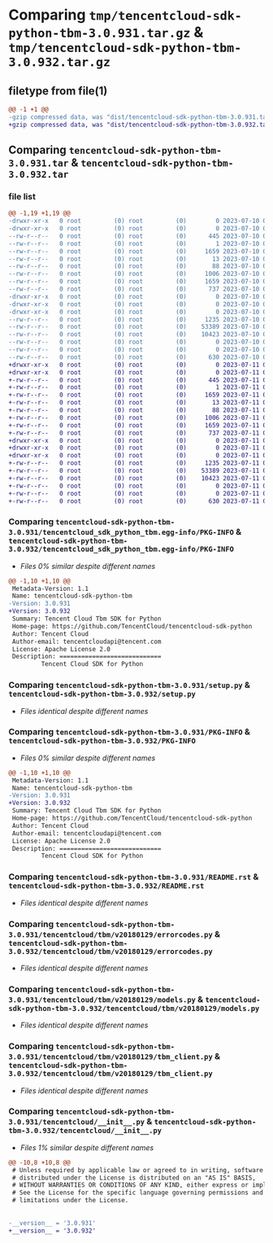 # Comparing `tmp/tencentcloud-sdk-python-tbm-3.0.931.tar.gz` & `tmp/tencentcloud-sdk-python-tbm-3.0.932.tar.gz`

## filetype from file(1)

```diff
@@ -1 +1 @@
-gzip compressed data, was "dist/tencentcloud-sdk-python-tbm-3.0.931.tar", last modified: Mon Jul 10 00:52:40 2023, max compression
+gzip compressed data, was "dist/tencentcloud-sdk-python-tbm-3.0.932.tar", last modified: Tue Jul 11 00:59:54 2023, max compression
```

## Comparing `tencentcloud-sdk-python-tbm-3.0.931.tar` & `tencentcloud-sdk-python-tbm-3.0.932.tar`

### file list

```diff
@@ -1,19 +1,19 @@
-drwxr-xr-x   0 root         (0) root         (0)        0 2023-07-10 00:52:40.000000 tencentcloud-sdk-python-tbm-3.0.931/
-drwxr-xr-x   0 root         (0) root         (0)        0 2023-07-10 00:52:40.000000 tencentcloud-sdk-python-tbm-3.0.931/tencentcloud_sdk_python_tbm.egg-info/
--rw-r--r--   0 root         (0) root         (0)      445 2023-07-10 00:52:40.000000 tencentcloud-sdk-python-tbm-3.0.931/tencentcloud_sdk_python_tbm.egg-info/SOURCES.txt
--rw-r--r--   0 root         (0) root         (0)        1 2023-07-10 00:52:40.000000 tencentcloud-sdk-python-tbm-3.0.931/tencentcloud_sdk_python_tbm.egg-info/dependency_links.txt
--rw-r--r--   0 root         (0) root         (0)     1659 2023-07-10 00:52:40.000000 tencentcloud-sdk-python-tbm-3.0.931/tencentcloud_sdk_python_tbm.egg-info/PKG-INFO
--rw-r--r--   0 root         (0) root         (0)       13 2023-07-10 00:52:40.000000 tencentcloud-sdk-python-tbm-3.0.931/tencentcloud_sdk_python_tbm.egg-info/top_level.txt
--rw-r--r--   0 root         (0) root         (0)       88 2023-07-10 00:52:40.000000 tencentcloud-sdk-python-tbm-3.0.931/setup.cfg
--rw-r--r--   0 root         (0) root         (0)     1006 2023-07-10 00:52:39.000000 tencentcloud-sdk-python-tbm-3.0.931/setup.py
--rw-r--r--   0 root         (0) root         (0)     1659 2023-07-10 00:52:40.000000 tencentcloud-sdk-python-tbm-3.0.931/PKG-INFO
--rw-r--r--   0 root         (0) root         (0)      737 2023-07-10 00:52:39.000000 tencentcloud-sdk-python-tbm-3.0.931/README.rst
-drwxr-xr-x   0 root         (0) root         (0)        0 2023-07-10 00:52:40.000000 tencentcloud-sdk-python-tbm-3.0.931/tencentcloud/
-drwxr-xr-x   0 root         (0) root         (0)        0 2023-07-10 00:52:40.000000 tencentcloud-sdk-python-tbm-3.0.931/tencentcloud/tbm/
-drwxr-xr-x   0 root         (0) root         (0)        0 2023-07-10 00:52:40.000000 tencentcloud-sdk-python-tbm-3.0.931/tencentcloud/tbm/v20180129/
--rw-r--r--   0 root         (0) root         (0)     1235 2023-07-10 00:52:39.000000 tencentcloud-sdk-python-tbm-3.0.931/tencentcloud/tbm/v20180129/errorcodes.py
--rw-r--r--   0 root         (0) root         (0)    53389 2023-07-10 00:52:39.000000 tencentcloud-sdk-python-tbm-3.0.931/tencentcloud/tbm/v20180129/models.py
--rw-r--r--   0 root         (0) root         (0)    10423 2023-07-10 00:52:39.000000 tencentcloud-sdk-python-tbm-3.0.931/tencentcloud/tbm/v20180129/tbm_client.py
--rw-r--r--   0 root         (0) root         (0)        0 2023-07-10 00:52:39.000000 tencentcloud-sdk-python-tbm-3.0.931/tencentcloud/tbm/v20180129/__init__.py
--rw-r--r--   0 root         (0) root         (0)        0 2023-07-10 00:52:39.000000 tencentcloud-sdk-python-tbm-3.0.931/tencentcloud/tbm/__init__.py
--rw-r--r--   0 root         (0) root         (0)      630 2023-07-10 00:52:39.000000 tencentcloud-sdk-python-tbm-3.0.931/tencentcloud/__init__.py
+drwxr-xr-x   0 root         (0) root         (0)        0 2023-07-11 00:59:54.000000 tencentcloud-sdk-python-tbm-3.0.932/
+drwxr-xr-x   0 root         (0) root         (0)        0 2023-07-11 00:59:54.000000 tencentcloud-sdk-python-tbm-3.0.932/tencentcloud_sdk_python_tbm.egg-info/
+-rw-r--r--   0 root         (0) root         (0)      445 2023-07-11 00:59:54.000000 tencentcloud-sdk-python-tbm-3.0.932/tencentcloud_sdk_python_tbm.egg-info/SOURCES.txt
+-rw-r--r--   0 root         (0) root         (0)        1 2023-07-11 00:59:54.000000 tencentcloud-sdk-python-tbm-3.0.932/tencentcloud_sdk_python_tbm.egg-info/dependency_links.txt
+-rw-r--r--   0 root         (0) root         (0)     1659 2023-07-11 00:59:54.000000 tencentcloud-sdk-python-tbm-3.0.932/tencentcloud_sdk_python_tbm.egg-info/PKG-INFO
+-rw-r--r--   0 root         (0) root         (0)       13 2023-07-11 00:59:54.000000 tencentcloud-sdk-python-tbm-3.0.932/tencentcloud_sdk_python_tbm.egg-info/top_level.txt
+-rw-r--r--   0 root         (0) root         (0)       88 2023-07-11 00:59:54.000000 tencentcloud-sdk-python-tbm-3.0.932/setup.cfg
+-rw-r--r--   0 root         (0) root         (0)     1006 2023-07-11 00:59:54.000000 tencentcloud-sdk-python-tbm-3.0.932/setup.py
+-rw-r--r--   0 root         (0) root         (0)     1659 2023-07-11 00:59:54.000000 tencentcloud-sdk-python-tbm-3.0.932/PKG-INFO
+-rw-r--r--   0 root         (0) root         (0)      737 2023-07-11 00:59:54.000000 tencentcloud-sdk-python-tbm-3.0.932/README.rst
+drwxr-xr-x   0 root         (0) root         (0)        0 2023-07-11 00:59:54.000000 tencentcloud-sdk-python-tbm-3.0.932/tencentcloud/
+drwxr-xr-x   0 root         (0) root         (0)        0 2023-07-11 00:59:54.000000 tencentcloud-sdk-python-tbm-3.0.932/tencentcloud/tbm/
+drwxr-xr-x   0 root         (0) root         (0)        0 2023-07-11 00:59:54.000000 tencentcloud-sdk-python-tbm-3.0.932/tencentcloud/tbm/v20180129/
+-rw-r--r--   0 root         (0) root         (0)     1235 2023-07-11 00:59:54.000000 tencentcloud-sdk-python-tbm-3.0.932/tencentcloud/tbm/v20180129/errorcodes.py
+-rw-r--r--   0 root         (0) root         (0)    53389 2023-07-11 00:59:54.000000 tencentcloud-sdk-python-tbm-3.0.932/tencentcloud/tbm/v20180129/models.py
+-rw-r--r--   0 root         (0) root         (0)    10423 2023-07-11 00:59:54.000000 tencentcloud-sdk-python-tbm-3.0.932/tencentcloud/tbm/v20180129/tbm_client.py
+-rw-r--r--   0 root         (0) root         (0)        0 2023-07-11 00:59:54.000000 tencentcloud-sdk-python-tbm-3.0.932/tencentcloud/tbm/v20180129/__init__.py
+-rw-r--r--   0 root         (0) root         (0)        0 2023-07-11 00:59:54.000000 tencentcloud-sdk-python-tbm-3.0.932/tencentcloud/tbm/__init__.py
+-rw-r--r--   0 root         (0) root         (0)      630 2023-07-11 00:59:54.000000 tencentcloud-sdk-python-tbm-3.0.932/tencentcloud/__init__.py
```

### Comparing `tencentcloud-sdk-python-tbm-3.0.931/tencentcloud_sdk_python_tbm.egg-info/PKG-INFO` & `tencentcloud-sdk-python-tbm-3.0.932/tencentcloud_sdk_python_tbm.egg-info/PKG-INFO`

 * *Files 0% similar despite different names*

```diff
@@ -1,10 +1,10 @@
 Metadata-Version: 1.1
 Name: tencentcloud-sdk-python-tbm
-Version: 3.0.931
+Version: 3.0.932
 Summary: Tencent Cloud Tbm SDK for Python
 Home-page: https://github.com/TencentCloud/tencentcloud-sdk-python
 Author: Tencent Cloud
 Author-email: tencentcloudapi@tencent.com
 License: Apache License 2.0
 Description: ============================
         Tencent Cloud SDK for Python
```

### Comparing `tencentcloud-sdk-python-tbm-3.0.931/setup.py` & `tencentcloud-sdk-python-tbm-3.0.932/setup.py`

 * *Files identical despite different names*

### Comparing `tencentcloud-sdk-python-tbm-3.0.931/PKG-INFO` & `tencentcloud-sdk-python-tbm-3.0.932/PKG-INFO`

 * *Files 0% similar despite different names*

```diff
@@ -1,10 +1,10 @@
 Metadata-Version: 1.1
 Name: tencentcloud-sdk-python-tbm
-Version: 3.0.931
+Version: 3.0.932
 Summary: Tencent Cloud Tbm SDK for Python
 Home-page: https://github.com/TencentCloud/tencentcloud-sdk-python
 Author: Tencent Cloud
 Author-email: tencentcloudapi@tencent.com
 License: Apache License 2.0
 Description: ============================
         Tencent Cloud SDK for Python
```

### Comparing `tencentcloud-sdk-python-tbm-3.0.931/README.rst` & `tencentcloud-sdk-python-tbm-3.0.932/README.rst`

 * *Files identical despite different names*

### Comparing `tencentcloud-sdk-python-tbm-3.0.931/tencentcloud/tbm/v20180129/errorcodes.py` & `tencentcloud-sdk-python-tbm-3.0.932/tencentcloud/tbm/v20180129/errorcodes.py`

 * *Files identical despite different names*

### Comparing `tencentcloud-sdk-python-tbm-3.0.931/tencentcloud/tbm/v20180129/models.py` & `tencentcloud-sdk-python-tbm-3.0.932/tencentcloud/tbm/v20180129/models.py`

 * *Files identical despite different names*

### Comparing `tencentcloud-sdk-python-tbm-3.0.931/tencentcloud/tbm/v20180129/tbm_client.py` & `tencentcloud-sdk-python-tbm-3.0.932/tencentcloud/tbm/v20180129/tbm_client.py`

 * *Files identical despite different names*

### Comparing `tencentcloud-sdk-python-tbm-3.0.931/tencentcloud/__init__.py` & `tencentcloud-sdk-python-tbm-3.0.932/tencentcloud/__init__.py`

 * *Files 1% similar despite different names*

```diff
@@ -10,8 +10,8 @@
 # Unless required by applicable law or agreed to in writing, software
 # distributed under the License is distributed on an "AS IS" BASIS,
 # WITHOUT WARRANTIES OR CONDITIONS OF ANY KIND, either express or implied.
 # See the License for the specific language governing permissions and
 # limitations under the License.
 
 
-__version__ = '3.0.931'
+__version__ = '3.0.932'
```

